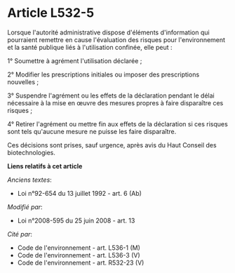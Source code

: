 # Article L532-5

Lorsque l'autorité administrative dispose d'éléments d'information qui pourraient remettre en cause l'évaluation des risques
pour l'environnement et la santé publique liés à l'utilisation confinée, elle peut :

1° Soumettre à agrément l'utilisation déclarée ;

2° Modifier les prescriptions initiales ou imposer des prescriptions nouvelles ;

3° Suspendre l'agrément ou les effets de la déclaration pendant le délai nécessaire à la mise en œuvre des mesures propres à
faire disparaître ces risques ;

4° Retirer l'agrément ou mettre fin aux effets de la déclaration si ces risques sont tels qu'aucune mesure ne puisse les
faire disparaître.

Ces décisions sont prises, sauf urgence, après avis du Haut Conseil des biotechnologies.

**Liens relatifs à cet article**

_Anciens textes_:

  - Loi n°92-654 du 13 juillet 1992 - art. 6 (Ab)

_Modifié par_:

  - Loi n°2008-595 du 25 juin 2008 - art. 13

_Cité par_:

  - Code de l'environnement - art. L536-1 (M)
  - Code de l'environnement - art. L536-3 (V)
  - Code de l'environnement - art. R532-23 (V)
